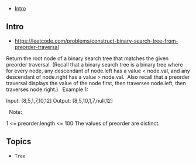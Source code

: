 - [Intro](#intro)

## Intro

- https://leetcode.com/problems/construct-binary-search-tree-from-preorder-traversal

Return the root node of a binary search tree that matches the given preorder traversal.
(Recall that a binary search tree is a binary tree where for every node, any descendant of node.left has a value < node.val, and any descendant of node.right has a value > node.val.  Also recall that a preorder traversal displays the value of the node first, then traverses node.left, then traverses node.right.)
 
Example 1:

Input: [8,5,1,7,10,12]
Output: [8,5,10,1,7,null,12]


 
Note: 

1 <= preorder.length <= 100
The values of preorder are distinct.



## Topics

- `Tree`


